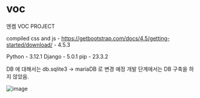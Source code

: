 # voc
엔켐 VOC PROJECT


compiled css and js - https://getbootstrap.com/docs/4.5/getting-started/download/
                    - 4.5.3
                    
Python - 3.12.1
Django - 5.0.1
pip - 23.3.2


DB 에 대해서는 db.sqlite3 -> mariaDB 로 변경 예정 개발 단계에서는 DB 구축을 하지 않았음.


![image](https://github.com/UNNAMED-Proxy/voc/assets/56819763/a71cd112-6dcc-417f-bfc0-ae4cf05f3d61)
